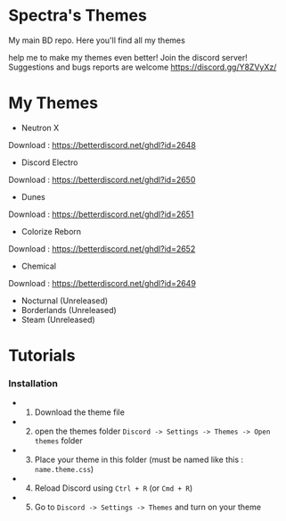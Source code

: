# Spectra's Themes
My main BD repo. Here you'll find all my themes

help me to make my themes even better! Join the discord server!
Suggestions and bugs reports are welcome
https://discord.gg/Y8ZVyXz/

# My Themes

* Neutron X

Download : https://betterdiscord.net/ghdl?id=2648

* Discord Electro

Download : https://betterdiscord.net/ghdl?id=2650

* Dunes

Download : https://betterdiscord.net/ghdl?id=2651

* Colorize Reborn

Download : https://betterdiscord.net/ghdl?id=2652

* Chemical

Download : https://betterdiscord.net/ghdl?id=2649

* Nocturnal (Unreleased)
* Borderlands (Unreleased)
* Steam (Unreleased)

# Tutorials

### Installation

* 1. Download the theme file
* 2. open the themes folder `Discord -> Settings -> Themes -> Open themes` folder
* 3. Place your theme in this folder (must be named like this : `name.theme.css`)
* 4. Reload Discord using `Ctrl + R` (or `Cmd + R`)
* 5. Go to `Discord -> Settings -> Themes` and turn on your theme
